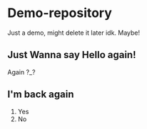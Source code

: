 # Demo-repository
Just a demo, might delete it later idk.
Maybe!

## Just Wanna say Hello again!
Again ?_?

## I'm back again

1. Yes 
2. No